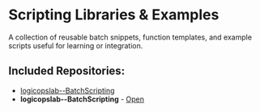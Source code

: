 # Scripting Libraries & Examples

A collection of reusable batch snippets, function templates, and example scripts useful for learning or integration.

## Included Repositories:

- [logicopslab--BatchScripting](logicopslab--BatchScripting.Name)
- **logicopslab--BatchScripting** - [Open](./logicopslab--BatchScripting)
